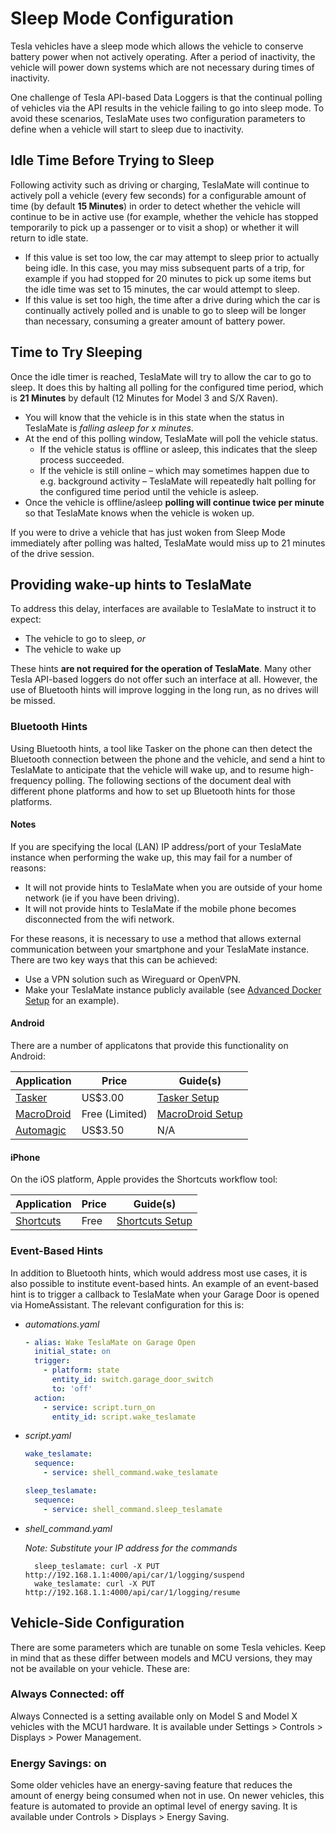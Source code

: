 # Sleep Mode Configuration

Tesla vehicles have a sleep mode which allows the vehicle to conserve battery power when not actively operating. After a period of inactivity, the vehicle will power down systems which are not necessary during times of inactivity.

One challenge of Tesla API-based Data Loggers is that the continual polling of vehicles via the API results in the vehicle failing to go into sleep mode. To avoid these scenarios, TeslaMate uses two configuration parameters to define when a vehicle will start to sleep due to inactivity.

## Idle Time Before Trying to Sleep

Following activity such as driving or charging, TeslaMate will continue to actively poll a vehicle (every few seconds) for a configurable amount of time (by default **15 Minutes**) in order to detect whether the vehicle will continue to be in active use (for example, whether the vehicle has stopped temporarily to pick up a passenger or to visit a shop) or whether it will return to idle state.

- If this value is set too low, the car may attempt to sleep prior to actually being idle. In this case, you may miss subsequent parts of a trip, for example if you had stopped for 20 minutes to pick up some items but the idle time was set to 15 minutes, the car would attempt to sleep.
- If this value is set too high, the time after a drive during which the car is continually actively polled and is unable to go to sleep will be longer than necessary, consuming a greater amount of battery power.

## Time to Try Sleeping

Once the idle timer is reached, TeslaMate will try to allow the car to go to sleep. It does this by halting all polling for the configured time period, which is **21 Minutes** by default (12 Minutes for Model 3 and S/X Raven).

- You will know that the vehicle is in this state when the status in TeslaMate is _falling asleep for x minutes_.
- At the end of this polling window, TeslaMate will poll the vehicle status.
  - If the vehicle status is offline or asleep, this indicates that the sleep process succeeded.
  - If the vehicle is still online – which may sometimes happen due to e.g. background activity – TeslaMate will repeatedly halt polling for the configured time period until the vehicle is asleep.
- Once the vehicle is offline/asleep **polling will continue twice per minute** so that TeslaMate knows when the vehicle is woken up.

If you were to drive a vehicle that has just woken from Sleep Mode immediately after polling was halted, TeslaMate would miss up to 21 minutes of the drive session.

## Providing wake-up hints to TeslaMate

To address this delay, interfaces are available to TeslaMate to instruct it to expect:

- The vehicle to go to sleep, _or_
- The vehicle to wake up

These hints **are not required for the operation of TeslaMate**. Many other Tesla API-based loggers do not offer such an interface at all. However, the use of Bluetooth hints will improve logging in the long run, as no drives will be missed.

### Bluetooth Hints

Using Bluetooth hints, a tool like Tasker on the phone can then detect the Bluetooth connection between the phone and the vehicle, and send a hint to TeslaMate to anticipate that the vehicle will wake up, and to resume high-frequency polling. The following sections of the document deal with different phone platforms and how to set up Bluetooth hints for those platforms.

#### Notes

If you are specifying the local (LAN) IP address/port of your TeslaMate instance when performing the wake up, this may fail for a number of reasons:

- It will not provide hints to TeslaMate when you are outside of your home network (ie if you have been driving).
- It will not provide hints to TeslaMate if the mobile phone becomes disconnected from the wifi network.

For these reasons, it is necessary to use a method that allows external communication between your smartphone and your TeslaMate instance. There are two key ways that this can be achieved:

- Use a VPN solution such as Wireguard or OpenVPN.
- Make your TeslaMate instance publicly available (see [Advanced Docker Setup](../installation/docker_advanced.md) for an example).

#### Android

There are a number of applicatons that provide this functionality on Android:

| Application                                                                                    | Price          | Guide(s)                                    |
| ---------------------------------------------------------------------------------------------- | -------------- | ------------------------------------------- |
| [Tasker](https://play.google.com/store/apps/details?id=net.dinglisch.android.taskerm)          | US\$3.00       | [Tasker Setup](guides/tasker.html)          |
| [MacroDroid](https://play.google.com/store/apps/details?id=com.arlosoft.macrodroid)            | Free (Limited) | [MacroDroid Setup](guides/macro_droid.html) |
| [Automagic](https://play.google.com/store/apps/details?id=ch.gridvision.ppam.androidautomagic) | US\$3.50       | N/A                                         |

#### iPhone

On the iOS platform, Apple provides the Shortcuts workflow tool:

| Application                                                      | Price | Guide(s)                                 |
| ---------------------------------------------------------------- | ----- | ---------------------------------------- |
| [Shortcuts](https://apps.apple.com/us/app/shortcuts/id915249334) | Free  | [Shortcuts Setup](guides/shortcuts.html) |

### Event-Based Hints

In addition to Bluetooth hints, which would address most use cases, it is also possible to institute event-based hints. An example of an event-based hint is to trigger a callback to TeslaMate when your Garage Door is opened via HomeAssistant. The relevant configuration for this is:

- _automations.yaml_

  ```YAML
  - alias: Wake TeslaMate on Garage Open
    initial_state: on
    trigger:
      - platform: state
        entity_id: switch.garage_door_switch
        to: 'off'
    action:
      - service: script.turn_on
        entity_id: script.wake_teslamate
  ```

- _script.yaml_

  ```YAML
  wake_teslamate:
    sequence:
      - service: shell_command.wake_teslamate

  sleep_teslamate:
    sequence:
      - service: shell_command.sleep_teslamate
  ```

- _shell_command.yaml_

  _Note: Substitute your IP address for the commands_

  ```
    sleep_teslamate: curl -X PUT http://192.168.1.1:4000/api/car/1/logging/suspend
    wake_teslamate: curl -X PUT http://192.168.1.1:4000/api/car/1/logging/resume
  ```

## Vehicle-Side Configuration

There are some parameters which are tunable on some Tesla vehicles. Keep in mind that as these differ between models and MCU versions, they may not be available on your vehicle. These are:

### Always Connected: off

Always Connected is a setting available only on Model S and Model X vehicles with the MCU1 hardware. It is available under Settings > Controls > Displays > Power Management.

### Energy Savings: on

Some older vehicles have an energy-saving feature that reduces the amount of energy being consumed when not in use. On newer vehicles, this feature is automated to provide an optimal level of energy saving. It is available under Controls > Displays > Energy Saving.
